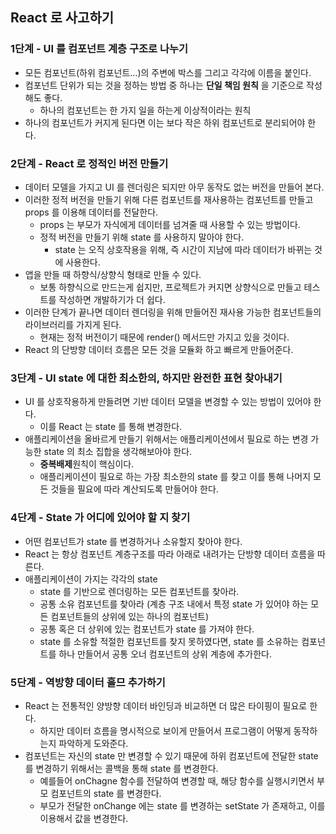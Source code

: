 ## React 로 사고하기

### 1단계 - UI 를 컴포넌트 계층 구조로 나누기

* 모든 컴포넌트(하위 컴포넌트...)의 주변에 박스를 그리고 각각에 이름을 붙인다.
* 컴포넌트 단위가 되는 것을 정하는 방법 중 하나는 **단일 책임 원칙** 을 기준으로 작성해도 좋다.
    * 하나의 컴포넌트는 한 가지 일을 하는게 이상적이라는 원칙
* 하나의 컴포넌트가 커지게 된다면 이는 보다 작은 하위 컴포넌트로 분리되어야 한다.

### 2단계 - React 로 정적인 버전 만들기

* 데이터 모델을 가지고 UI 를 렌더링은 되지만 아무 동작도 없는 버전을 만들어 본다.
* 이러한 정적 버전을 만들기 위해 다른 컴포넌트를 재사용하는 컴포넌트를 만들고 props 를 이용해 데이터를 전달한다.
    * props 는 부모가 자식에게 데이터를 넘겨줄 때 사용할 수 있는 방법이다.
    * 정적 버전을 만들기 위해 state 를 사용하지 말아야 한다.
        * state 는 오직 상호작용을 위해, 즉 시간이 지남에 따라 데이터가 바뀌는 것에 사용한다.
* 앱을 만들 때 하향식/상향식 형태로 만들 수 있다.
    * 보통 하향식으로 만드는게 쉽지만, 프로젝트가 커지면 상향식으로 만들고 테스트를 작성하면 개발하기가 더 쉽다.
* 이러한 단계가 끝나면 데이터 렌더링을 위해 만들어진 재사용 가능한 컴포넌트들의 라이브러리를 가지게 된다.
    * 현재는 정적 버전이기 때문에 render() 메서드만 가지고 있을 것이다.
* React 의 단방향 데이터 흐름은 모든 것을 모듈화 하고 빠르게 만들어준다.

### 3단계 - UI state 에 대한 최소한의, 하지만 완전한 표현 찾아내기

* UI 를 상호작용하게 만들려면 기반 데이터 모델을 변경할 수 있는 방법이 있어야 한다.
    * 이를 React 는 state 를 통해 변경한다.
* 애플리케이션을 올바르게 만들기 위해서는 애플리케이션에서 필요로 하는 변경 가능한 state 의 최소 집합을 생각해보아야 한다.
    * **중복배제**원칙이 핵심이다.
    * 애플리케이션이 필요로 하는 가장 최소한의 state 를 찾고 이를 통해 나머지 모든 것들을 필요에 따라 계산되도록 만들어야 한다.

### 4단계 - State 가 어디에 있어야 할 지 찾기

* 어떤 컴포넌트가 state 를 변경하거나 소유할지 찾아야 한다.
* React 는 항상 컴포넌트 계층구조를 따라 아래로 내려가는 단방향 데이터 흐름을 따른다.
* 애플리케이션이 가지는 각각의 state
    * state 를 기반으로 렌더링하는 모든 컴포넌트를 찾아라.
    * 공통 소유 컴포넌트를 찾아라 (계층 구조 내에서 특정 state 가 있어야 하는 모든 컴포넌트들의 상위에 있는 하나의 컴포넌트)
    * 공통 혹은 더 상위에 있는 컴포넌트가 state 를 가져야 한다.
    * state 를 소유할 적절한 컴포넌트를 찾지 못하였다면, state 를 소유하는 컴포넌트를 하나 만들어서 공통 오너 컴포넌트의 상위 계층에 추가한다.

### 5단계 - 역방향 데이터 흘므 추가하기

* React 는 전통적인 양방향 데이터 바인딩과 비교하면 더 많은 타이핑이 필요로 한다.
    * 하지만 데이터 흐름을 명시적으로 보이게 만들어서 프로그램이 어떻게 동작하는지 파악하게 도와준다.
* 컴포넌트는 자신의 state 만 변경할 수 있기 때문에 하위 컴포넌트에 전달한 state 를 변경하기 위해서는 콜백을 통해 state 를 변경한다.
    * 예를들어 onChagne 함수를 전달하여 변경할 때, 해당 함수를 실행시키면서 부모 컴포넌트의 state 를 변경한다.
    * 부모가 전달한 onChange 에는 state 를 변경하는 setState 가 존재하고, 이를 이용해서 값을 변경한다.
